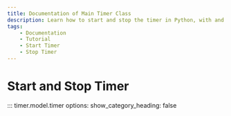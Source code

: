 ```yaml
---
title: Documentation of Main Timer Class
description: Learn how to start and stop the timer in Python, with and without custom threads and decimals. Includes code examples for beginners and advanced users.
tags:
    - Documentation
    - Tutorial
    - Start Timer
    - Stop Timer
---
```


# Start and Stop Timer

::: timer.model.timer
    options:
        show_category_heading: false
